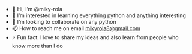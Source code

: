 - 👋 Hi, I’m @miky-rola
- 👀 I’m interested in learning everything python and anything interesting
- 💞️ I’m looking to collaborate on any python 
- 📫 How to reach me on email mikyrola8@gmail.com
- ⚡ Fun fact: I love to share my ideas and also learn from people who know more than I do

<!---
miky-rola/miky-rola is a ✨ special ✨ repository because its `README.md` (this file) appears on your GitHub profile.
You can click the Preview link to take a look at your changes.
--->
